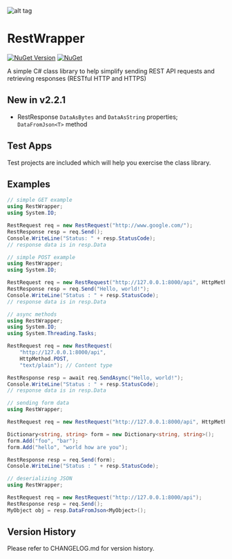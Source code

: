 ![alt tag](https://raw.githubusercontent.com/jchristn/RestWrapper/master/assets/icon.ico)

# RestWrapper

[![NuGet Version](https://img.shields.io/nuget/v/RestWrapper.svg?style=flat)](https://www.nuget.org/packages/RestWrapper/) [![NuGet](https://img.shields.io/nuget/dt/RestWrapper.svg)](https://www.nuget.org/packages/RestWrapper) 

A simple C# class library to help simplify sending REST API requests and retrieving responses (RESTful HTTP and HTTPS)

## New in v2.2.1

- RestResponse ```DataAsBytes``` and ```DataAsString``` properties; ```DataFromJson<T>``` method

## Test Apps

Test projects are included which will help you exercise the class library.
 
## Examples

```csharp
// simple GET example
using RestWrapper;
using System.IO;

RestRequest req = new RestRequest("http://www.google.com/");
RestResponse resp = req.Send();
Console.WriteLine("Status: " + resp.StatusCode);
// response data is in resp.Data
```

```csharp
// simple POST example
using RestWrapper;
using System.IO;

RestRequest req = new RestRequest("http://127.0.0.1:8000/api", HttpMethod.POST);
RestResponse resp = req.Send("Hello, world!");
Console.WriteLine("Status : " + resp.StatusCode);
// response data is in resp.Data
```

```csharp
// async methods
using RestWrapper;
using System.IO;
using System.Threading.Tasks;

RestRequest req = new RestRequest(
	"http://127.0.0.1:8000/api",
	HttpMethod.POST,
	"text/plain"); // Content type

RestResponse resp = await req.SendAsync("Hello, world!");
Console.WriteLine("Status : " + resp.StatusCode);
// response data is in resp.Data
```

```csharp
// sending form data
using RestWrapper;

RestRequest req = new RestRequest("http://127.0.0.1:8000/api", HttpMethod.POST);

Dictionary<string, string> form = new Dictionary<string, string>();
form.Add("foo", "bar");
form.Add("hello", "world how are you");

RestResponse resp = req.Send(form);
Console.WriteLine("Status : " + resp.StatusCode);
```

```csharp
// deserializing JSON
using RestWrapper;

RestRequest req = new RestRequest("http://127.0.0.1:8000/api");
RestResponse resp = req.Send();
MyObject obj = resp.DataFromJson<MyObject>();
```

## Version History

Please refer to CHANGELOG.md for version history.
